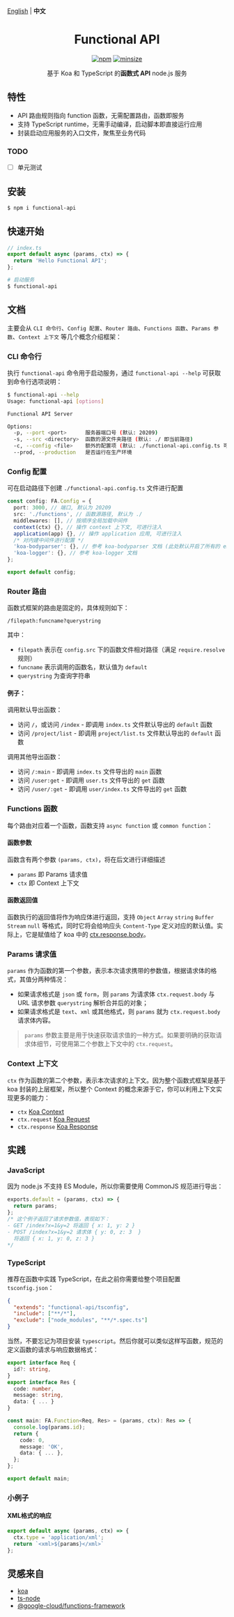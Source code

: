 [English](./README.md) | **中文**

<h1 align="center">Functional API</h1>

<p align="center">
  <a href="https://www.npmjs.com/package/functional-api"><img alt="npm" src="https://img.shields.io/npm/v/functional-api.svg?style=flat-square"></a>
  <a href="https://github.com/mcc108/functional-api"><img alt="minsize" src="https://img.shields.io/bundlephobia/min/functional-api?label=functional-api&style=flat-square"></a>
</p>


<p align="center">
  基于 Koa 和 TypeScript 的<strong>函数式 API</strong> node.js 服务</a>
</p>

## 特性

- API 路由规则指向 function 函数，无需配置路由，函数即服务
- 支持 TypeScript runtime，无需手动编译，启动脚本即直接运行应用
- 封装启动应用服务的入口文件，聚焦至业务代码

### TODO

- [ ] 单元测试

## 安装

```bash
$ npm i functional-api
```

## 快速开始

```js
// index.ts
export default async (params, ctx) => {
  return 'Hello Functional API';
};
```

```bash
# 启动服务
$ functional-api
```

## 文档

主要会从 `CLI 命令行`、`Config 配置`、`Router 路由`、`Functions 函数`、`Params 参数`、`Context 上下文` 等几个概念介绍框架：

### CLI 命令行

执行 `functional-api` 命令用于启动服务，通过 `functional-api --help` 可获取到命令行选项说明：

```bash
$ functional-api --help
Usage: functional-api [options]

Functional API Server

Options:
  -p, --port <port>      服务器端口号 (默认: 20209)
  -s, --src <directory>  函数的源文件夹路径 (默认: ./ 即当前路径)
  -c, --config <file>    额外的配置项 (默认: ./functional-api.config.ts 可不提供)
  --prod, --production   是否运行在生产环境
```

### Config 配置

可在启动路径下创建 `./functional-api.config.ts` 文件进行配置

```ts
const config: FA.Config = {
  port: 3000, // 端口, 默认为 20209
  src: './functions', // 函数源路径, 默认为 ./
  middlewares: [], // 按顺序全局加载中间件
  context(ctx) {}, // 操作 context 上下文, 可进行注入
  application(app) {}, // 操作 application 应用, 可进行注入
  /* 对内建中间件进行配置 */
  'koa-bodyparser': {}, // 参考 koa-bodyparser 文档 (此处默认开启了所有的 enableTypes)
  'koa-logger': {}, // 参考 koa-logger 文档
};

export default config;
```

### Router 路由

函数式框架的路由是固定的，具体规则如下：

```
/filepath:funcname?querystring
```

其中：
- `filepath` 表示在 `config.src` 下的函数文件相对路径（满足 `require.resolve` 规则）
- `funcname` 表示调用的函数名，默认值为 `default`
- `querystring` 为查询字符串

#### 例子：

调用默认导出函数：
- 访问 `/`，或访问 `/index` - 即调用 `index.ts` 文件默认导出的 `default` 函数
- 访问 `/project/list` - 即调用 `project/list.ts` 文件默认导出的 `default` 函数

调用其他导出函数：
- 访问 `/:main` - 即调用 `index.ts` 文件导出的 `main` 函数
- 访问 `/user:get` - 即调用 `user.ts` 文件导出的 `get` 函数
- 访问 `/user/:get` - 即调用 `user/index.ts` 文件导出的 `get` 函数

### Functions 函数

每个路由对应着一个函数，函数支持 `async function` 或 `common function`：

#### 函数参数

函数含有两个参数 `(params, ctx)`，将在后文进行详细描述
- `params` 即 Params 请求值
- `ctx` 即 Context 上下文

#### 函数返回值

函数执行的返回值将作为响应体进行返回，支持 `Object` `Array` `string` `Buffer` `Stream` `null` 等格式，同时它将会给响应头 `Content-Type` 定义对应的默认值。实际上，它是赋值给了 koa 中的 [ctx.response.body](https://koajs.com/#response-body)。

### Params 请求值

`params` 作为函数的第一个参数，表示本次请求携带的参数值，根据请求体的格式，其值分两种情况：

- 如果请求格式是 `json` 或 `form`，则 `params` 为请求体 `ctx.request.body` 与 URL 请求参数 `querystring` 解析合并后的对象；
- 如果请求格式是 `text`、`xml` 或其他格式，则 `params` 就为 `ctx.request.body` 请求体内容。

> `params` 参数主要是用于快速获取请求值的一种方式。如果要明确的获取请求体细节，可使用第二个参数上下文中的 `ctx.request`。

### Context 上下文

`ctx` 作为函数的第二个参数，表示本次请求的上下文。因为整个函数式框架是基于 koa 封装的上层框架，所以整个 Context 的概念来源于它，你可以利用上下文实现更多的能力：

- `ctx` [Koa Context](https://koajs.com/#context)
- `ctx.request` [Koa Request](https://koajs.com/#request)
- `ctx.response` [Koa Response](https://koajs.com/#response)

## 实践

### JavaScript

因为 node.js 不支持 ES Module，所以你需要使用 CommonJS 规范进行导出：

```js
exports.default = (params, ctx) => {
  return params;
};
/* 这个例子返回了请求参数值，表现如下：
- GET /index?x=1&y=2 将返回 { x: 1, y: 2 }
- POST /index?x=1&y=2 请求体 { y: 0, z: 3  }
  将返回 { x: 1, y: 0, z: 3 }
*/
```

### TypeScript

推荐在函数中实践 TypeScript，在此之前你需要给整个项目配置 `tsconfig.json`：

```json
{
  "extends": "functional-api/tsconfig",
  "include": ["**/*"],
  "exclude": ["node_modules", "**/*.spec.ts"]
}
```

当然，不要忘记为项目安装 `typescript`。然后你就可以类似这样写函数，规范的定义函数的请求与响应数据格式：

```ts
export interface Req {
  id?: string,
}
export interface Res {
  code: number,
  message: string,
  data: { ... }
}

const main: FA.Function<Req, Res> = (params, ctx): Res => {
  console.log(params.id);
  return {
    code: 0,
    message: 'OK',
    data: { ... },
  };
};

export default main;
```

### 小例子

#### XML格式的响应

```ts
export default async (params, ctx) => {
  ctx.type = 'application/xml';
  return `<xml>${params}</xml>`
};
```


## 灵感来自

- [koa](https://github.com/koajs/koa)
- [ts-node](https://github.com/TypeStrong/ts-node)
- [@google-cloud/functions-framework](https://github.com/GoogleCloudPlatform/functions-framework-nodejs)
